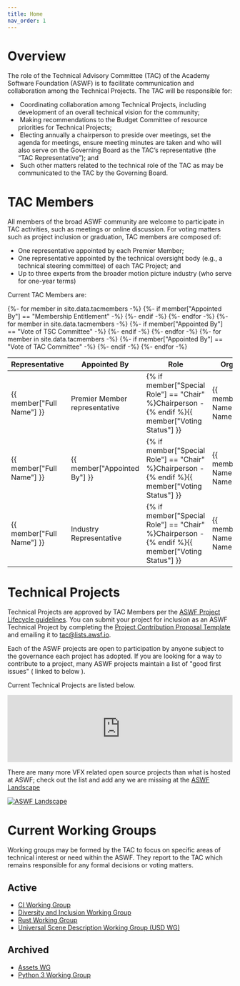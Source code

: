 ```yaml
---
title: Home
nav_order: 1
---
```


# Overview

The role of the Technical Advisory Committee (TAC) of the Academy Software Foundation (ASWF) is to facilitate communication and collaboration among the Technical Projects. The TAC will be responsible for:

*  Coordinating collaboration among Technical Projects, including development of an overall technical vision for the community;
*  Making recommendations to the Budget Committee of resource priorities for Technical Projects;
*  Electing annually a chairperson to preside over meetings, set the agenda for meetings, ensure meeting minutes are taken and who will also serve on the Governing Board as the TAC’s representative (the “TAC Representative”); and
*  Such other matters related to the technical role of the TAC as may be communicated to the TAC by the Governing Board.

# TAC Members

All members of the broad ASWF community are welcome to participate in TAC activities, such as meetings or online discussion. For voting matters such as project inclusion or graduation, TAC members are composed of:

* One representative appointed by each Premier Member;
* One representative appointed by the technical oversight body (e.g., a technical steering committee) of each TAC Project; and
* Up to three experts from the broader motion picture industry (who serve for one-year terms)

Current TAC Members are:

<table class="sortable">
<thead>
    <tr>
        <th>Representative</th>
        <th>Appointed By</th>
        <th>Role</th>
        <th>Organization</th>
    </tr>
</thead>
<tbody>
{%- for member in site.data.tacmembers -%}
{%- if member["Appointed By"] == "Membership Entitlement" -%}
    <tr>
        <td>{{ member["Full Name"] }}</td>
        <td>Premier Member representative</td>
        <td>{% if member["Special Role"] == "Chair" %}Chairperson - {% endif %}{{ member["Voting Status"] }}</td>
        <td>{{ member["Account Name: Account Name"] }}</td>
    </tr>
{%- endif -%}
{%- endfor -%}
{%- for member in site.data.tacmembers -%}
{%- if member["Appointed By"] == "Vote of TSC Committee" -%}
    <tr>
        <td>{{ member["Full Name"] }}</td>
        <td>{{ member["Appointed By"] }}</td>
        <td>{% if member["Special Role"] == "Chair" %}Chairperson - {% endif %}{{ member["Voting Status"] }}</td>
        <td>{{ member["Account Name: Account Name"] }}</td>
    </tr>
{%- endif -%}
{%- endfor -%}
{%- for member in site.data.tacmembers -%}
{%- if member["Appointed By"] == "Vote of TAC Committee" -%}
    <tr>
        <td>{{ member["Full Name"] }}</td>
        <td>Industry Representative</td>
        <td>{% if member["Special Role"] == "Chair" %}Chairperson - {% endif %}{{ member["Voting Status"] }}</td>
        <td>{{ member["Account Name: Account Name"] }}</td>
    </tr>
{%- endif -%}
{%- endfor -%}
</tbody>
</table>
<link rel="stylesheet" href="css/sorTable.css">
<script src="js/sorTable.js"></script>

# Technical Projects

Technical Projects are approved by TAC Members per the [ASWF Project Lifecycle guidelines](https://github.com/AcademySoftwareFoundation/tac/blob/master/process/lifecycle.md). You can submit your project for inclusion as an ASWF Technical Project by completing the [Project Contribution Proposal Template](https://github.com/AcademySoftwareFoundation/tac/blob/master/process/proposal_template.md) and emailing it to tac@lists.awsf.io.

Each of the ASWF projects are open to participation by anyone subject to the governance each project has adopted. If you are looking for a way to contribute to a project, many ASWF projects maintain a list of "good first issues" ( linked to below ).

Current Technical Projects are listed below.

<!-- Embed list of all ASWF members -->  
<iframe src="https://landscape.aswf.io/pages/hosted-projects?style=body{background-color:white;}%23embedded-footer{display:none;}" frameborder="0" id="landscape" scrolling="no" style="width: 1px; min-width: 100%; opacity: 1; visibility: visible; overflow: hidden;"></iframe>
<script src="https://landscape.aswf.io/iframeResizer.js"></script>


There are many more VFX related open source projects than what is hosted at ASWF; check out the list and add any we are missing at the [ASWF Landscape](https://landscape.aswf.io)

[![ASWF Landscape](https://landscape.aswf.io/images/landscape.png)](https://landscape.aswf.io)

# Current Working Groups

Working groups may be formed by the TAC to focus on specific areas of technical interest or need within the ASWF.  They report to the TAC which remains responsible for any formal decisions or voting matters.

## Active

- [CI Working Group](meetings/CI-workinggroup)
- [Diversity and Inclusion Working Group](https://lists.aswf.io/g/diversity)
- [Rust Working Group](https://github.com/vfx-rs/organization)
- [Universal Scene Description Working Group (USD WG)](https://wiki.aswf.io/display/WGUSD/USD+Working+Group)

## Archived

- [Assets WG](https://wiki.aswf.io/display/ARW)
- [Python 3 Working Group](https://github.com/AcademySoftwareFoundation/wg-python3)



